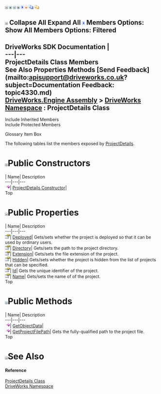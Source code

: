 ![](dotnetimages/collapse.gif) ![](dotnetimages/expand.gif) ![](dotnetimages/collapse.gif) ![](dotnetimages/expand.gif) ![](dotnetimages/drpdown.gif) ![](dotnetimages/drpdown_orange.gif) ![](dotnetimages/copycode.gif) ![](dotnetimages/copycodeHighlight.gif)

![](dotnetimages/collapse.gif) Collapse All Expand All ![](dotnetimages/drpdown.gif) Members Options: Show All  Members Options: Filtered   
---  
DriveWorks SDK Documentation  |   
---|---  
ProjectDetails Class Members   
See Also Properties Methods [Send Feedback](mailto:apisupport@driveworks.co.uk?subject=Documentation Feedback: topic4330.md)  
[DriveWorks.Engine Assembly](topic2156.md) > [DriveWorks Namespace](topic2159.md) : ProjectDetails Class  
---  
  
Include Inherited Members    
Include Protected Members  


Glossary Item Box

The following tables list the members exposed by [ProjectDetails](topic4330.md).

# ![](dotnetimages/collapse.gif)Public Constructors

| Name| Description  
---|---|---  
![Public Constructor](dotnetimages/publicConstructor.gif)| [ProjectDetails Constructor](topic4337.md)|   
Top

# ![](dotnetimages/collapse.gif)Public Properties

| Name| Description  
---|---|---  
![Public Property](dotnetimages/publicProperty.gif)| [Deployed](topic4340.md)| Gets/sets whether the project is deployed so that it can be used by ordinary users.   
![Public Property](dotnetimages/publicProperty.gif)| [Directory](topic4341.md)| Gets/sets the path to the project directory.   
![Public Property](dotnetimages/publicProperty.gif)| [Extension](topic4342.md)| Gets/sets the file extension of the project.   
![Public Property](dotnetimages/publicProperty.gif)| [Hidden](topic4343.md)| Gets/sets whether the project is hidden from the list of projects that can be specified.   
![Public Property](dotnetimages/publicProperty.gif)| [Id](topic4344.md)| Gets the unique identifier of the project.   
![Public Property](dotnetimages/publicProperty.gif)| [Name](topic4345.md)| Gets/sets the name of of the project.   
Top

# ![](dotnetimages/collapse.gif)Public Methods

| Name| Description  
---|---|---  
![Public Method](dotnetimages/publicMethod.gif)| [GetObjectData](topic4338.md)|   
![Public Method](dotnetimages/publicMethod.gif)| [GetProjectFilePath](topic4339.md)| Gets the fully-qualified path to the project file.   
Top

# ![](dotnetimages/collapse.gif)See Also

#### Reference

[ProjectDetails Class](topic4330.md)   
[DriveWorks Namespace](topic2159.md)


